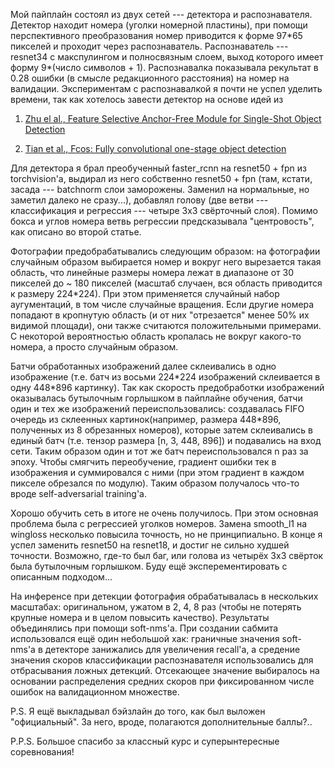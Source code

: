 Мой пайплайн состоял из двух сетей --- детектора и распознавателя. Детектор находит номера (уголки номерной пластины), при помощи перспективного преобразования номер приводится к форме 97\*65 пикселей и проходит через распознаватель. Распознаватель ---  resnet34 с макспулингом и полносвязным слоем, выход которого имеет форму 9*(число символов + 1). Распознавалка показывала рекультат в 0.28 ошибки (в смысле редакционного расстояния) на номер на валидации. Экспериментам с распознавалкой я почти не успел уделить времени, так как хотелось завести детектор на основе идей из

1. [Zhu el al., Feature Selective Anchor-Free Module for Single-Shot Object Detection](http://openaccess.thecvf.com/content_CVPR_2019/papers/Zhu_Feature_Selective_Anchor-Free_Module_for_Single-Shot_Object_Detection_CVPR_2019_paper.pdf)

2. [Tian et al., Fcos: Fully convolutional one-stage object detection](http://openaccess.thecvf.com/content_ICCV_2019/papers/Tian_FCOS_Fully_Convolutional_One-Stage_Object_Detection_ICCV_2019_paper.pdf)

Для детектора я брал преобученный faster_rcnn на resnet50 + fpn из torchvision'а, выдирал из него собственно resnet50 + fpn (там, кстати, засада --- batchnorm слои заморожены. Заменил на нормальные, но заметил далеко не сразу...), добавлял голову (две ветви --- классификация и регрессия --- четыре 3х3 свёрточный слоя). Помимо бокса и углов номера ветвь регрессии предсказывала "центровость", как описано во второй статье.

Фотографии предобрабатывались следующим образом: на фотографии случайным образом выбирается номер и вокруг него вырезается такая область, что линейные размеры номера лежат в диапазоне от 30 пикселей до ~ 180 пикселей (масштаб случаен, вся область приводится к размеру 224\*224). При этом применяется случайный набор аугументаций, в том числе случайные вращения. Если другие номера попадают в кропнутую область (и от них "отрезается" менее 50% их видимой площади), они также считаются положительными примерами. С некоторой вероятностью область кропалась не вокруг какого-то номера, а просто случайным образом.

Батчи обработанных изображений далее склеивались в одно изображение (т.е. батч из восьми 224\*224 изображений склеивается в одну 448\*896 картинку). Так как скорость предобработки изображений оказывалась бутылочным горлышком в пайплайне обучения, батчи один и тех же изображений переиспользовались: создавалась FIFO очередь из склеенных картинок(например, размера 448\*896, полученных из 8 обрезанных номеров), которые затем склеивались в единый батч (т.е. тензор размера [n, 3, 448, 896]) и подавались на вход сети. Таким образом один и тот же батч переиспользовался n раз за эпоху. Чтобы смягчить переобучение, градиент ошибки тек в изображения и суммировался с ними (при этом градиент в каждом пикселе обрезался по модулю). Таким образом получалось что-то вроде self-adversarial training'а.

Хорошо обучить сеть в итоге не очень получилось. При этом основная проблема была с регрессией уголков номеров. Замена smooth_l1 на wingloss несколько повысила точность, но не принципиально. В конце я успел заменить resnet50 на resnet18, и достиг не сильно худшей точности. Возможно, где-то был баг, или голова из четырёх 3x3 свёрток была бутылочным горлышком. Буду ещё эксперементировать с описанным подходом...

На инференсе при детекции фотография обрабатывалась в нескольких масштабах: оригинальном, ужатом в 2, 4, 8 раз (чтобы не потерять крупные номера и в целом повысить качество). Результаты объединялись при помощи soft-nms'а. При создании сабмита использовался ещё один небольшой хак: граничные значения soft-nms'а в детекторе занижались для увеличения recall'а, а средение значения скоров классификации распознавателя использовались для отбрасывания ложных детекций. Отсекающее значение выбиралось на основании распределения средних скоров при фиксированном числе ошибок на валидационном множестве.



P.S. Я ещё выкладывал бэйзлайн до того, как был выложен "официальный". За него, вроде, полагаются дополнительные баллы?..

P.P.S. Большое спасибо за классный курс и суперынтересные соревнования! 
